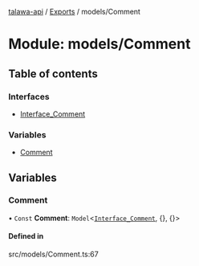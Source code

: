 [talawa-api](../README.md) / [Exports](../modules.md) / models/Comment

# Module: models/Comment

## Table of contents

### Interfaces

- [Interface\_Comment](../interfaces/models_Comment.Interface_Comment.md)

### Variables

- [Comment](models_Comment.md#comment)

## Variables

### Comment

• `Const` **Comment**: `Model`<[`Interface_Comment`](../interfaces/models_Comment.Interface_Comment.md), {}, {}\>

#### Defined in

src/models/Comment.ts:67

